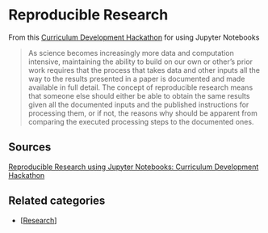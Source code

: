 # Reproducible Research

From this [Curriculum Development Hackathon](https://github.com/Reproducible-Science-Curriculum/RR-Jupyter-Hackathon-Jan-2017/blob/master/Call-for-participation.md) for using Jupyter Notebooks
> As science becomes increasingly more data and computation intensive, maintaining the ability to build on our own or other’s prior work requires that the process that takes data and other inputs all the way to the results presented in a paper is documented and made available in full detail. The concept of reproducible research means that someone else should either be able to obtain the same results given all the documented inputs and the published instructions for processing them, or if not, the reasons why should be apparent from comparing the executed processing steps to the documented ones.

## Sources

[Reproducible Research using Jupyter Notebooks: Curriculum Development Hackathon](https://github.com/Reproducible-Science-Curriculum/RR-Jupyter-Hackathon-Jan-2017/blob/master/Call-for-participation.md)

## Related categories

- [[Research]]

[//begin]: # "Autogenerated link references for markdown compatibility"
[Research]: ../Research "Research Tips"
[//end]: # "Autogenerated link references"
